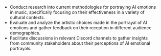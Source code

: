 - Conduct research into current methodologies for portraying AI emotions in music, specifically focusing on their effectiveness in a variety of cultural contexts.
- Evaluate and analyze the artistic choices made in the portrayal of AI emotions and gather feedback on their reception in different audience demographics.
- Facilitate discussions in relevant Discord channels to gather insights from community stakeholders about their perceptions of AI emotional portrayals.